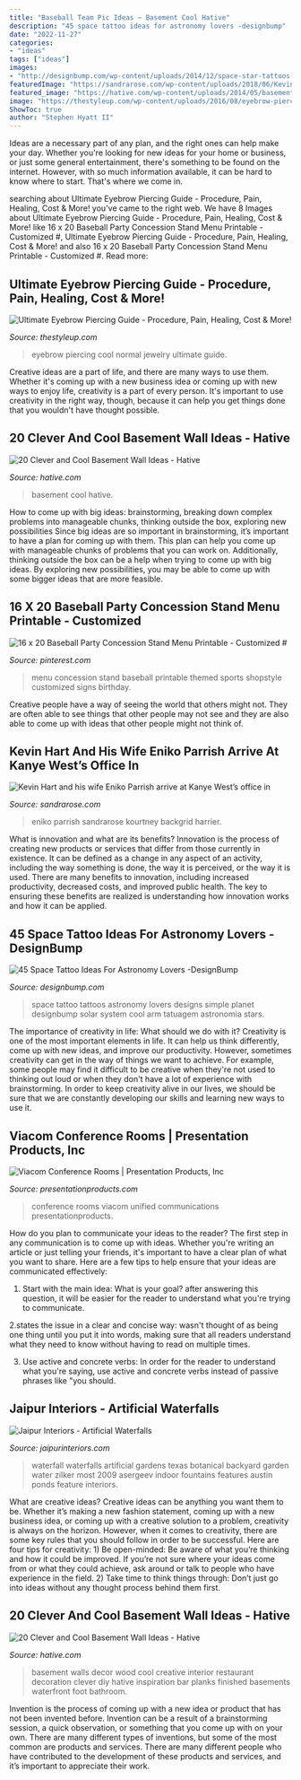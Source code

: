 ```yaml
---
title: "Baseball Team Pic Ideas ~ Basement Cool Hative"
description: "45 space tattoo ideas for astronomy lovers -designbump"
date: "2022-11-27"
categories:
- "ideas"
tags: ["ideas"]
images:
- "http://designbump.com/wp-content/uploads/2014/12/space-star-tattoos-13.jpg"
featuredImage: "https://sandrarose.com/wp-content/uploads/2018/06/Kevin-Hart-and-wife-Eniko3.jpg"
featured_image: "https://hative.com/wp-content/uploads/2014/05/basement-wall-ideas/10-basement-wall-decoration.jpg"
image: "https://thestyleup.com/wp-content/uploads/2016/08/eyebrow-piercing-91.jpg"
ShowToc: true
author: "Stephen Hyatt II"
---
```



Ideas are a necessary part of any plan, and the right ones can help make your day. Whether you're looking for new ideas for your home or business, or just some general entertainment, there's something to be found on the internet. However, with so much information available, it can be hard to know where to start. That's where we come in.

	

		
searching about Ultimate Eyebrow Piercing Guide - Procedure, Pain, Healing, Cost &amp; More! you've came to the right web. We have 8 Images about Ultimate Eyebrow Piercing Guide - Procedure, Pain, Healing, Cost &amp; More! like 16 x 20 Baseball Party Concession Stand Menu Printable - Customized #, Ultimate Eyebrow Piercing Guide - Procedure, Pain, Healing, Cost &amp; More! and also 16 x 20 Baseball Party Concession Stand Menu Printable - Customized #. Read more:
		
    
## Ultimate Eyebrow Piercing Guide - Procedure, Pain, Healing, Cost &amp; More!

<img loading=lazy src="https://thestyleup.com/wp-content/uploads/2016/08/eyebrow-piercing-91.jpg" onerror="this.onerror=null;this.src='https://tse4.mm.bing.net/th?id=OIP.KuasaJYrAfJDIlybb-Rc0gHaJd&amp;pid=15.1';" alt="Ultimate Eyebrow Piercing Guide - Procedure, Pain, Healing, Cost &amp; More!">

_Source: thestyleup.com_

>eyebrow piercing cool normal jewelry ultimate guide. 

	

Creative ideas are a part of life, and there are many ways to use them. Whether it's coming up with a new business idea or coming up with new ways to enjoy life, creativity is a part of every person. It's important to use creativity in the right way, though, because it can help you get things done that you wouldn't have thought possible.

    
## 20 Clever And Cool Basement Wall Ideas - Hative

<img loading=lazy src="https://hative.com/wp-content/uploads/2014/05/basement-wall-ideas/14-cool-basement-wall.jpg" onerror="this.onerror=null;this.src='https://tse2.mm.bing.net/th?id=OIP.Zu_IihuqAV17VjEmXT2JCgHaJ4&amp;pid=15.1';" alt="20 Clever and Cool Basement Wall Ideas - Hative">

_Source: hative.com_

>basement cool hative. 

	

How to come up with big ideas: brainstorming, breaking down complex problems into manageable chunks, thinking outside the box, exploring new possibilities
Since big ideas are so important in brainstorming, it’s important to have a plan for coming up with them. This plan can help you come up with manageable chunks of problems that you can work on. Additionally, thinking outside the box can be a help when trying to come up with big ideas. By exploring new possibilities, you may be able to come up with some bigger ideas that are more feasible.

    
## 16 X 20 Baseball Party Concession Stand Menu Printable - Customized #

<img loading=lazy src="https://i.pinimg.com/736x/88/b1/72/88b17203d9fe4979f9e4e397b298270c.jpg" onerror="this.onerror=null;this.src='https://tse4.mm.bing.net/th?id=OIP.9IUaskxKfoQ6S1ET25ZOAAHaLG&amp;pid=15.1';" alt="16 x 20 Baseball Party Concession Stand Menu Printable - Customized #">

_Source: pinterest.com_

>menu concession stand baseball printable themed sports shopstyle customized signs birthday. 

	

Creative people have a way of seeing the world that others might not. They are often able to see things that other people may not see and they are also able to come up with ideas that other people might not think of.

    
## Kevin Hart And His Wife Eniko Parrish Arrive At Kanye West’s Office In

<img loading=lazy src="https://sandrarose.com/wp-content/uploads/2018/06/Kevin-Hart-and-wife-Eniko3.jpg" onerror="this.onerror=null;this.src='https://tse1.mm.bing.net/th?id=OIP.KrmkDQ5sylK6qxPANXaTNwHaLG&amp;pid=15.1';" alt="Kevin Hart and his wife Eniko Parrish arrive at Kanye West’s office in">

_Source: sandrarose.com_

>eniko parrish sandrarose kourtney backgrid harrier. 

	

What is innovation and what are its benefits?
Innovation is the process of creating new products or services that differ from those currently in existence. It can be defined as a change in any aspect of an activity, including the way something is done, the way it is perceived, or the way it is used. 
There are many benefits to innovation, including increased productivity, decreased costs, and improved public health. The key to ensuring these benefits are realized is understanding how innovation works and how it can be applied.

    
## 45 Space Tattoo Ideas For Astronomy Lovers -DesignBump

<img loading=lazy src="http://designbump.com/wp-content/uploads/2014/12/space-star-tattoos-13.jpg" onerror="this.onerror=null;this.src='https://tse4.mm.bing.net/th?id=OIP.il5TJf9rjzD8QUTxFJzZ5AHaNJ&amp;pid=15.1';" alt="45 Space Tattoo Ideas For Astronomy Lovers -DesignBump">

_Source: designbump.com_

>space tattoo tattoos astronomy lovers designs simple planet designbump solar system cool arm tatuagem astronomia stars. 

	

The importance of creativity in life: What should we do with it?
Creativity is one of the most important elements in life. It can help us think differently, come up with new ideas, and improve our productivity. However, sometimes creativity can get in the way of things we want to achieve. For example, some people may find it difficult to be creative when they're not used to thinking out loud or when they don't have a lot of experience with brainstorming. In order to keep creativity alive in our lives, we should be sure that we are constantly developing our skills and learning new ways to use it.

    
## Viacom Conference Rooms | Presentation Products, Inc

<img loading=lazy src="https://www.presentationproducts.com/wp-content/uploads/2014/03/Small-Conference-Room-2.jpg" onerror="this.onerror=null;this.src='https://tse3.mm.bing.net/th?id=OIP.jdz5xyLhdnIy2gASdmgLlwHaE7&amp;pid=15.1';" alt="Viacom Conference Rooms | Presentation Products, Inc">

_Source: presentationproducts.com_

>conference rooms viacom unified communications presentationproducts. 

	

How do you plan to communicate your ideas to the reader?
The first step in any communication is to come up with ideas. Whether you're writing an article or just telling your friends, it's important to have a clear plan of what you want to share. Here are a few tips to help ensure that your ideas are communicated effectively:
1. Start with the main idea: What is your goal? after answering this question, it will be easier for the reader to understand what you're trying to communicate.

2.states the issue in a clear and concise way: wasn't thought of as being one thing until you put it into words, making sure that all readers understand what they need to know without having to read on multiple times.

3. Use active and concrete verbs: In order for the reader to understand what you're saying, use active and concrete verbs instead of passive phrases like "you should.

    
## Jaipur Interiors - Artificial Waterfalls

<img loading=lazy src="https://www.jaipurinteriors.com/product-gallery/Artificial-Waterfalls/10.jpg" onerror="this.onerror=null;this.src='https://tse4.mm.bing.net/th?id=OIP.aO2NJZtKKiAJWZb29i0TaAHaLI&amp;pid=15.1';" alt="Jaipur Interiors - Artificial Waterfalls">

_Source: jaipurinteriors.com_

>waterfall waterfalls artificial gardens texas botanical backyard garden water zilker most 2009 asergeev indoor fountains features austin ponds feature interiors. 

	

What are creative ideas?
Creative ideas can be anything you want them to be. Whether it’s making a new fashion statement, coming up with a new business idea, or coming up with a creative solution to a problem, creativity is always on the horizon. However, when it comes to creativity, there are some key rules that you should follow in order to be successful. Here are four tips for creativity: 1) Be open-minded: Be aware of what you’re thinking and how it could be improved. If you’re not sure where your ideas come from or what they could achieve, ask around or talk to people who have experience in the field. 2) Take time to think things through: Don’t just go into ideas without any thought process behind them first.

    
## 20 Clever And Cool Basement Wall Ideas - Hative

<img loading=lazy src="https://hative.com/wp-content/uploads/2014/05/basement-wall-ideas/10-basement-wall-decoration.jpg" onerror="this.onerror=null;this.src='https://tse1.mm.bing.net/th?id=OIP.sJo5qmOOdSfmNC45DUrk6QHaFj&amp;pid=15.1';" alt="20 Clever and Cool Basement Wall Ideas - Hative">

_Source: hative.com_

>basement walls decor wood cool creative interior restaurant decoration clever diy hative inspiration bar planks finished basements waterfront foot bathroom. 

	

Invention is the process of coming up with a new idea or product that has not been invented before. Invention can be a result of a brainstorming session, a quick observation, or something that you come up with on your own. There are many different types of inventions, but some of the most common are products and services. There are many different people who have contributed to the development of these products and services, and it’s important to appreciate their work.

